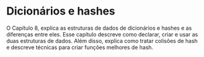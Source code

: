 # Dicionários e hashes

O Capítulo 8, explica as estruturas de dados de dicionários e hashes e as diferenças entre eles. Esse capítulo descreve como declarar, criar e usar as duas estruturas de dados. Além disso, explica como tratar colisões de hash e descreve técnicas para criar funções melhores de hash.
